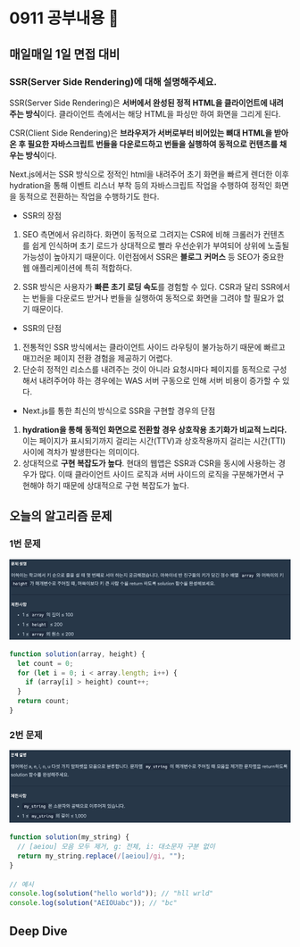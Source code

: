 # 0911 공부내용 📖

## 매일매일 1일 면접 대비

### **SSR(Server Side Rendering)에 대해 설명해주세요.**

SSR(Server Side Rendering)은 **서버에서 완성된 정적 HTML을 클라이언트에 내려주는 방식**이다. 클라이언트 측에서는 해당 HTML을 파싱만 하여 화면을 그리게 된다.

CSR(Client Side Rendering)은 **브라우저가 서버로부터 비어있는 뼈대 HTML을 받아온 후 필요한 자바스크립트 번들을 다운로드하고 번들을 실행하여 동적으로 컨텐츠를 채우는 방식**이다.

Next.js에서는 SSR 방식으로 정적인 html을 내려주어 초기 화면을 빠르게 렌더한 이후 hydration을 통해 이벤트 리스너 부착 등의 자바스크립트 작업을 수행하여 정적인 화면을 동적으로 전환하는 작업을 수행하기도 한다.

- SSR의 장점

1. SEO 측면에서 유리하다. 화면이 동적으로 그려지는 CSR에 비해 크롤러가 컨텐츠를 쉽게 인식하며 초기 로드가 상대적으로 빨라 우선순위가 부여되어 상위에 노출될 가능성이 높아지기 때문이다. 이런점에서 SSR은 **블로그** **커머스** 등 SEO가 중요한 웹 애플리케이션에 특히 적합하다.

2. SSR 방식은 사용자가 **빠른 초기 로딩 속도**를 경험할 수 있다. CSR과 달리 SSR에서는 번들을 다운로드 받거나 번들을 실행하여 동적으로 화면을 그려야 할 필요가 없기 때문이다.

- SSR의 단점

1. 전통적인 SSR 방식에서는 클라이언트 사이드 라우팅이 불가능하기 때문에 빠르고 매끄러운 페이지 전환 경험을 제공하기 어렵다.
2. 단순히 정적인 리소스를 내려주는 것이 아니라 요청시마다 페이지를 동적으로 구성해서 내려주어야 하는 경우에는 WAS 서버 구동으로 인해 서버 비용이 증가할 수 있다.

- Next.js를 통한 최신의 방식으로 SSR을 구현할 경우의 단점

1. **hydration을 통해 동적인 화면으로 전환할 경우 상호작용 초기화가 비교적 느리다.** 이는 페이지가 표시되기까지 걸리는 시간(TTV)과 상호작용까지 걸리는 시간(TTI) 사이에 격차가 발생한다는 의미이다.
2. 상대적으로 **구현 복잡도가 높다**. 현대의 웹앱은 SSR과 CSR을 동시에 사용하는 경우가 많다. 이때 클라이언트 사이드 로직과 서버 사이드의 로직을 구분해가면서 구현해야 하기 때문에 상대적으로 구현 복잡도가 높다.

## 오늘의 알고리즘 문제

### 1번 문제

![alt text](image.png)

```js
function solution(array, height) {
  let count = 0;
  for (let i = 0; i < array.length; i++) {
    if (array[i] > height) count++;
  }
  return count;
}
```

### 2번 문제

![alt text](image-1.png)

```js
function solution(my_string) {
  // [aeiou] 모음 모두 제거, g: 전체, i: 대소문자 구분 없이
  return my_string.replace(/[aeiou]/gi, "");
}

// 예시
console.log(solution("hello world")); // "hll wrld"
console.log(solution("AEIOUabc")); // "bc"
```

## Deep Dive
